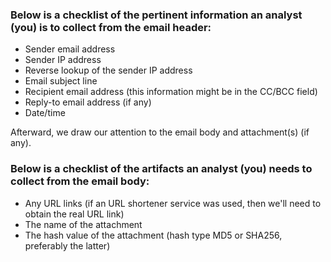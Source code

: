 ### Below is a checklist of the pertinent information an analyst (you) is to collect from the email header:
* Sender email address
* Sender IP address
* Reverse lookup of the sender IP address
* Email subject line
* Recipient email address (this information might be in the CC/BCC field)
* Reply-to email address (if any)
* Date/time

Afterward, we draw our attention to the email body and attachment(s) (if any).

### Below is a checklist of the artifacts an analyst (you) needs to collect from the email body:
* Any URL links (if an URL shortener service was used, then we'll need to obtain the real URL link)
* The name of the attachment
* The hash value of the attachment (hash type MD5 or SHA256, preferably the latter)
